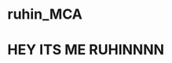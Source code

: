 # ruhin_MCA
<html>

  <head>
    <title> MCA </title>
    <H1>HEY ITS ME RUHINNNN</H1>
  </head>
</html>
